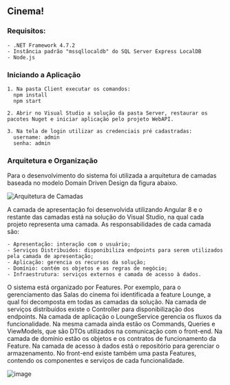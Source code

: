 ## Cinema!

### Requisitos:

	- .NET Framework 4.7.2
	- Instância padrão "mssqllocaldb" do SQL Server Express LocalDB
	- Node.js
	
	
### Iniciando a Aplicação

	1. Na pasta Client executar os comandos:
      npm install
      npm start
	
	2. Abrir no Visual Studio a solução da pasta Server, restaurar os pacotes Nuget e iniciar aplicação pelo projeto WebAPI.
	
	3. Na tela de login utilizar as credenciais pré cadastradas:
      username: admin
      senha: admin	
	

### Arquitetura e Organização

Para o desenvolvimento do sistema foi utilizada a arquitetura de camadas baseada no modelo Domain Driven Design da figura abaixo. 

![Arquitetura de Camadas](https://user-images.githubusercontent.com/42355371/74002848-3ba2f200-494f-11ea-9488-c3a22e4f53bd.jpg)

A camada de apresentação foi desenvolvida utilizando Angular 8 e o restante das camadas está na solução do Visual Studio, na qual cada projeto representa uma camada. As responsabilidades de cada camada são:

	- Apresentação: interação com o usuário;
	- Serviços Distribuidos: disponibiliza endpoints para serem utilizados pela camada de apresentação;
	- Aplicação: gerencia os recursos da solução;
	- Domínio: contém os objetos e as regras de negócio;
	- Infraestrutura: serviços externos e camada de acesso à dados.

O sistema está organizado por Features. Por exemplo, para o gerenciamento das Salas do cinema foi identificada a feature Lounge, a qual foi decomposta em todas as camadas da solução. Na camada de serviços distribuídos existe o Controller para disponibilização dos endpoints. Na camada de aplicação o LoungeService gerencia os fluxos da funcionalidade. Na mesma camada ainda estão os Commands, Queries e ViewModels, que são DTOs utilizados na comunicação com o front-end. Na camada de domínio estão os objetos e os contratos de funcionamento da Feature. Na camada de acesso à dados está o repositório para gerenciar o armazenamento. No front-end existe também uma pasta Features, contendo os componentes e serviços de cada funcionalidade.

![image](https://user-images.githubusercontent.com/42355371/74003137-5cb81280-4950-11ea-9570-4094209d04b8.png)
